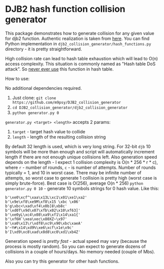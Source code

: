 # DJB2 hash function collision generator

This package demonstrates how to generate collision for any given value for djb2 function. Authentic realization is taken from [here](http://www.cse.yorku.ca/~oz/hash.html). You can find Python implementation in `djb2_collision_generator/hash_functions.py` directory - it is pretty straightforward.

High collision rate can lead to hash table exhaustion which will lead to O(n) access complexity. This situation is commonly named as "Hash table DoS attack". So [never ever use](https://bugs.php.net/bug.php?id=70644) this function in hash table.

How to use:

No additional dependencies required.

1. Just clone: `git clone https://github.com/m9psy/DJB2_collision_generator`
2. `cd DJB2_collision_generator/djb2_collision_generator`
3. `python generator.py 0`

`generator.py <target> <length>` accepts 2 params:
1. `target` - target hash value to collide
2. `length` - length of the resulting collision string

By default 32 length is used, which is very long string. For 32-bit `djb` 10 symbols will be more than enough and script will automatically increment length if there are not enough unique collisions left. Also generation speed depends on the length - I expect 1 collision complexity is O(n * 256 * r * c), where `r` - number of rounds, `c` -  is number of attempts. Number of rounds typically = 1, and 10 in worst case. There may be infinite number of attempts, so worst case to generate 1 collision is pretty high (worst case is simply brute-force). Best case is O(256), average O(n * 256) `python generator.py 0 10` - generate 10 symbols strings for 0 hash value. Like this:

```
b'\xe0\xcf^\xaa\x13L\xc1\x01\xe1\xa2'
b'\x9e\xf8\xe9M\xf8\x15 \xbc \x06'
b'g\xbc<\xad\xf4\x0b]8\xb8c'
b'\xd0T\x9d\x07\xfb\x02\x10\xf63]'
b'\xe0yL\xc4\x08\xa9\xf1\x14\xa1{'
b'\xf6H`\xea\xec\x80XZ~\x97'
b'\xa0\x13\r\xdf8\xc9\x90\xbc\xaeA'
b'~Y#\x14\xd9%\xe6\xcf\x1e\x9c'
b'I\xd9\xc8\xad\x8d8\xc0\xd1\xb4Z'
```

Generation speed is _pretty fast_ - actual speed may vary (because the process is mostly random). So you can expect to generate dozens of collisions in a couple of hours/days. No memory needed (couple of Mbs).

Also you can try this generator for other hash functions.

